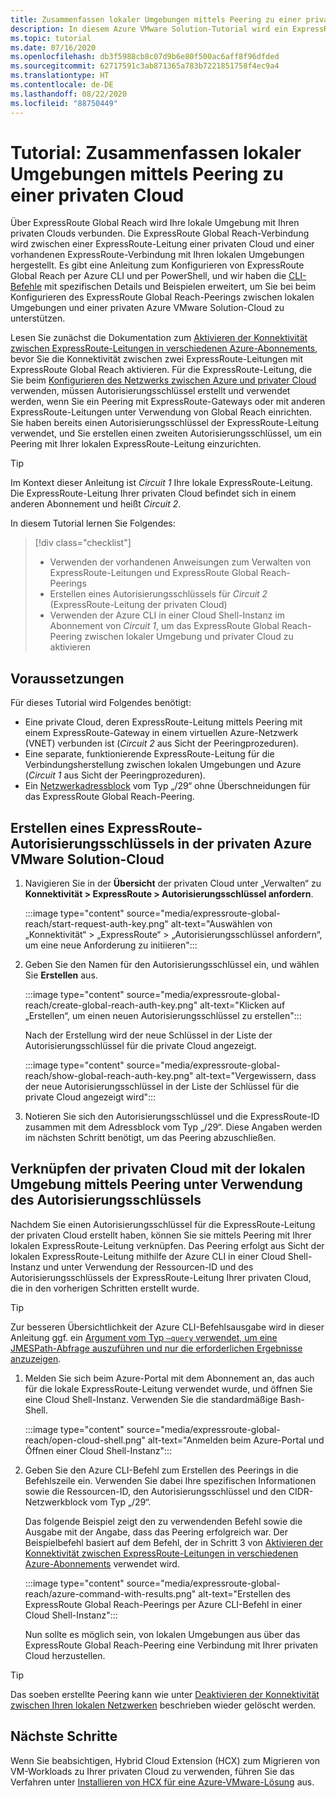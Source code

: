 ```yaml
---
title: Zusammenfassen lokaler Umgebungen mittels Peering zu einer privaten Cloud
description: In diesem Azure VMware Solution-Tutorial wird ein ExpressRoute Global Reach-Peering mit einer privaten Cloud in einer Azure VMware Solution-Instanz erstellt.
ms.topic: tutorial
ms.date: 07/16/2020
ms.openlocfilehash: db3f5988cb8c07d9b6e80f500ac6aff8f96dfded
ms.sourcegitcommit: 62717591c3ab871365a783b7221851758f4ec9a4
ms.translationtype: HT
ms.contentlocale: de-DE
ms.lasthandoff: 08/22/2020
ms.locfileid: "88750449"
---
```

# <a name="tutorial-peer-on-premises-environments-to-a-private-cloud"></a>Tutorial: Zusammenfassen lokaler Umgebungen mittels Peering zu einer privaten Cloud

Über ExpressRoute Global Reach wird Ihre lokale Umgebung mit Ihren privaten Clouds verbunden. Die ExpressRoute Global Reach-Verbindung wird zwischen einer ExpressRoute-Leitung einer privaten Cloud und einer vorhandenen ExpressRoute-Verbindung mit Ihren lokalen Umgebungen hergestellt.  Es gibt eine Anleitung zum Konfigurieren von ExpressRoute Global Reach per Azure CLI und per PowerShell, und wir haben die [CLI-Befehle](../expressroute/expressroute-howto-set-global-reach-cli.md) mit spezifischen Details und Beispielen erweitert, um Sie bei beim Konfigurieren des ExpressRoute Global Reach-Peerings zwischen lokalen Umgebungen und einer privaten Azure VMware Solution-Cloud zu unterstützen.   

Lesen Sie zunächst die Dokumentation zum [Aktivieren der Konnektivität zwischen ExpressRoute-Leitungen in verschiedenen Azure-Abonnements](../expressroute/expressroute-howto-set-global-reach-cli.md#enable-connectivity-between-expressroute-circuits-in-different-azure-subscriptions), bevor Sie die Konnektivität zwischen zwei ExpressRoute-Leitungen mit ExpressRoute Global Reach aktivieren.  Für die ExpressRoute-Leitung, die Sie beim [Konfigurieren des Netzwerks zwischen Azure und privater Cloud](tutorial-configure-networking.md) verwenden, müssen Autorisierungsschlüssel erstellt und verwendet werden, wenn Sie ein Peering mit ExpressRoute-Gateways oder mit anderen ExpressRoute-Leitungen unter Verwendung von Global Reach einrichten. Sie haben bereits einen Autorisierungsschlüssel der ExpressRoute-Leitung verwendet, und Sie erstellen einen zweiten Autorisierungsschlüssel, um ein Peering mit Ihrer lokalen ExpressRoute-Leitung einzurichten.

> [!TIP]
> Im Kontext dieser Anleitung ist _Circuit 1_ Ihre lokale ExpressRoute-Leitung. Die ExpressRoute-Leitung Ihrer privaten Cloud befindet sich in einem anderen Abonnement und heißt _Circuit 2_. 

In diesem Tutorial lernen Sie Folgendes:

> [!div class="checklist"]
> * Verwenden der vorhandenen Anweisungen zum Verwalten von ExpressRoute-Leitungen und ExpressRoute Global Reach-Peerings
> * Erstellen eines Autorisierungsschlüssels für _Circuit 2_ (ExpressRoute-Leitung der privaten Cloud)
> * Verwenden der Azure CLI in einer Cloud Shell-Instanz im Abonnement von _Circuit 1_, um das ExpressRoute Global Reach-Peering zwischen lokaler Umgebung und privater Cloud zu aktivieren

## <a name="prerequisites"></a>Voraussetzungen

Für dieses Tutorial wird Folgendes benötigt:
- Eine private Cloud, deren ExpressRoute-Leitung mittels Peering mit einem ExpressRoute-Gateway in einem virtuellen Azure-Netzwerk (VNET) verbunden ist (_Circuit 2_ aus Sicht der Peeringprozeduren).
- Eine separate, funktionierende ExpressRoute-Leitung für die Verbindungsherstellung zwischen lokalen Umgebungen und Azure (_Circuit 1_ aus Sicht der Peeringprozeduren).
- Ein [Netzwerkadressblock](../expressroute/expressroute-routing.md#ip-addresses-used-for-peerings) vom Typ „/29“ ohne Überschneidungen für das ExpressRoute Global Reach-Peering.

## <a name="create-an-expressroute-authorization-key-in-the-azure-vmware-solution-private-cloud"></a>Erstellen eines ExpressRoute-Autorisierungsschlüssels in der privaten Azure VMware Solution-Cloud

1. Navigieren Sie in der **Übersicht** der privaten Cloud unter „Verwalten“ zu **Konnektivität > ExpressRoute > Autorisierungsschlüssel anfordern**.

   :::image type="content" source="media/expressroute-global-reach/start-request-auth-key.png" alt-text="Auswählen von „Konnektivität“ > „ExpressRoute“ > „Autorisierungsschlüssel anfordern“, um eine neue Anforderung zu initiieren":::

2. Geben Sie den Namen für den Autorisierungsschlüssel ein, und wählen Sie **Erstellen** aus. 

   :::image type="content" source="media/expressroute-global-reach/create-global-reach-auth-key.png" alt-text="Klicken auf „Erstellen“, um einen neuen Autorisierungsschlüssel zu erstellen":::

   Nach der Erstellung wird der neue Schlüssel in der Liste der Autorisierungsschlüssel für die private Cloud angezeigt. 

   :::image type="content" source="media/expressroute-global-reach/show-global-reach-auth-key.png" alt-text="Vergewissern, dass der neue Autorisierungsschlüssel in der Liste der Schlüssel für die private Cloud angezeigt wird":::

3. Notieren Sie sich den Autorisierungsschlüssel und die ExpressRoute-ID zusammen mit dem Adressblock vom Typ „/29“. Diese Angaben werden im nächsten Schritt benötigt, um das Peering abzuschließen. 

## <a name="peer-private-cloud-to-on-premises-using-authorization-key"></a>Verknüpfen der privaten Cloud mit der lokalen Umgebung mittels Peering unter Verwendung des Autorisierungsschlüssels

Nachdem Sie einen Autorisierungsschlüssel für die ExpressRoute-Leitung der privaten Cloud erstellt haben, können Sie sie mittels Peering mit Ihrer lokalen ExpressRoute-Leitung verknüpfen.  Das Peering erfolgt aus Sicht der lokalen ExpressRoute-Leitung mithilfe der Azure CLI in einer Cloud Shell-Instanz und unter Verwendung der Ressourcen-ID und des Autorisierungsschlüssels der ExpressRoute-Leitung Ihrer privaten Cloud, die in den vorherigen Schritten erstellt wurde.

> [!TIP]  
> Zur besseren Übersichtlichkeit der Azure CLI-Befehlsausgabe wird in dieser Anleitung ggf. ein [Argument vom Typ `–query` verwendet, um eine JMESPath-Abfrage auszuführen und nur die erforderlichen Ergebnisse anzuzeigen](https://docs.microsoft.com/cli/azure/query-azure-cli?view=azure-cli-latest).


1. Melden Sie sich beim Azure-Portal mit dem Abonnement an, das auch für die lokale ExpressRoute-Leitung verwendet wurde, und öffnen Sie eine Cloud Shell-Instanz. Verwenden Sie die standardmäßige Bash-Shell.
 
   :::image type="content" source="media/expressroute-global-reach/open-cloud-shell.png" alt-text="Anmelden beim Azure-Portal und Öffnen einer Cloud Shell-Instanz":::
 
2. Geben Sie den Azure CLI-Befehl zum Erstellen des Peerings in die Befehlszeile ein. Verwenden Sie dabei Ihre spezifischen Informationen sowie die Ressourcen-ID, den Autorisierungsschlüssel und den CIDR-Netzwerkblock vom Typ „/29“. 

   Das folgende Beispiel zeigt den zu verwendenden Befehl sowie die Ausgabe mit der Angabe, dass das Peering erfolgreich war. Der Beispielbefehl basiert auf dem Befehl, der in Schritt 3 von [Aktivieren der Konnektivität zwischen ExpressRoute-Leitungen in verschiedenen Azure-Abonnements](../expressroute/expressroute-howto-set-global-reach-cli.md#enable-connectivity-between-expressroute-circuits-in-different-azure-subscriptions) verwendet wird.

   :::image type="content" source="media/expressroute-global-reach/azure-command-with-results.png" alt-text="Erstellen des ExpressRoute Global Reach-Peerings per Azure CLI-Befehl in einer Cloud Shell-Instanz":::
 
   Nun sollte es möglich sein, von lokalen Umgebungen aus über das ExpressRoute Global Reach-Peering eine Verbindung mit Ihrer privaten Cloud herzustellen.

> [!TIP]
> Das soeben erstellte Peering kann wie unter [Deaktivieren der Konnektivität zwischen Ihren lokalen Netzwerken](../expressroute/expressroute-howto-set-global-reach-cli.md#disable-connectivity-between-your-on-premises-networks) beschrieben wieder gelöscht werden.


## <a name="next-steps"></a>Nächste Schritte

Wenn Sie beabsichtigen, Hybrid Cloud Extension (HCX) zum Migrieren von VM-Workloads zu Ihrer privaten Cloud zu verwenden, führen Sie das Verfahren unter [Installieren von HCX für eine Azure-VMware-Lösung](hybrid-cloud-extension-installation.md) aus.


<!-- LINKS - external-->

<!-- LINKS - internal -->
